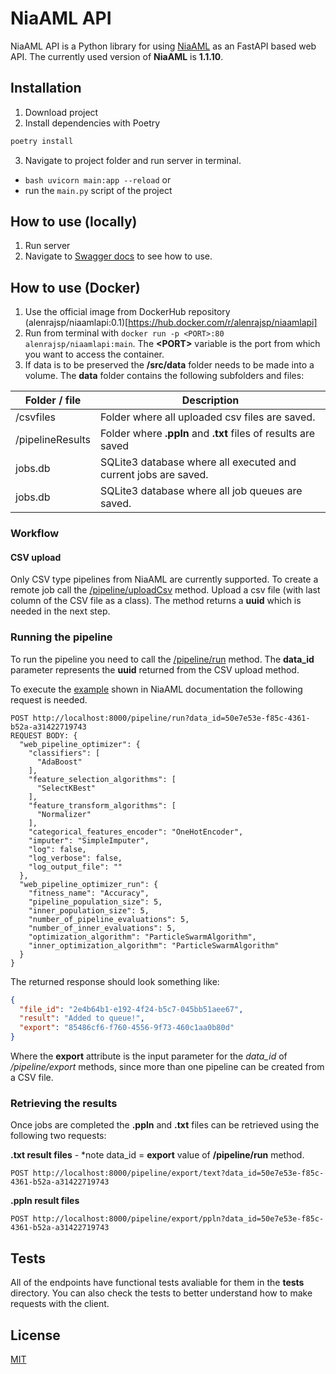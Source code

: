 # NiaAML API

NiaAML API is a Python library for using [NiaAML](https://github.com/lukapecnik/NiaAML) as an FastAPI based web API.
The currently used version of **NiaAML** is **1.1.10**.

## Installation

1. Download project
2. Install dependencies with Poetry
```bash
poetry install
```
3. Navigate to project folder and run server in terminal.
* ```bash uvicorn main:app --reload```
or
* run the ```main.py``` script of the project

## How to use (locally)
1. Run server
2. Navigate to [Swagger docs](localhost:8000/docs) to see how to use.


## How to use (Docker)
1. Use the official image from DockerHub repository 
   (alenrajsp/niaamlapi:0.1)[https://hub.docker.com/r/alenrajsp/niaamlapi]
2. Run from terminal with 
   `docker run -p <PORT>:80 alenrajsp/niaamlapi:main`. 
   The **\<PORT>** variable is the port from which you want to access the container.
3. If data is to be preserved the **/src/data** folder needs to be made into a volume. 
   The **data** folder contains the following subfolders and files:

| Folder / file      | Description |
| ----------- | ----------- |
| /csvfiles      | Folder where all uploaded csv files are saved.       |
| /pipelineResults   | Folder where **.ppln** and **.txt** files of results are saved        |
| jobs.db   | SQLite3 database where all executed and current jobs are saved.        |
| jobs.db   | SQLite3 database where all job queues are saved.        |


### Workflow
#### CSV upload
Only CSV type pipelines from NiaAML are currently supported. To create a remote job call the [/pipeline/uploadCsv](http://localhost:8000/docs) method.
Upload a csv file (with last column of the CSV file as a class). The method returns a **uuid** which is needed in the next step.
### Running the pipeline
To run the pipeline you need to call the [/pipeline/run](http://localhost:8000/docs) method. 
The **data_id** parameter represents the **uuid** returned from the CSV upload method. 

To execute the [example](https://github.com/lukapecnik/NiaAML#example-of-usage) shown in NiaAML documentation the following request is needed.

```
POST http://localhost:8000/pipeline/run?data_id=50e7e53e-f85c-4361-b52a-a31422719743
REQUEST BODY: {
  "web_pipeline_optimizer": {
    "classifiers": [
      "AdaBoost"
    ],
    "feature_selection_algorithms": [
      "SelectKBest"
    ],
    "feature_transform_algorithms": [
      "Normalizer"
    ],
    "categorical_features_encoder": "OneHotEncoder",
    "imputer": "SimpleImputer",
    "log": false,
    "log_verbose": false,
    "log_output_file": ""
  },
  "web_pipeline_optimizer_run": {
    "fitness_name": "Accuracy",
    "pipeline_population_size": 5,
    "inner_population_size": 5,
    "number_of_pipeline_evaluations": 5,
    "number_of_inner_evaluations": 5,
    "optimization_algorithm": "ParticleSwarmAlgorithm",
    "inner_optimization_algorithm": "ParticleSwarmAlgorithm"
  }
}
```

The returned response should look something like:
``` JSON
{
  "file_id": "2e4b64b1-e192-4f24-b5c7-045bb51aee67",
  "result": "Added to queue!",
  "export": "85486cf6-f760-4556-9f73-460c1aa0b80d"
}
```
Where the **export** attribute is the input parameter for the *data_id* of */pipeline/export* methods, since more than one pipeline can be created from a CSV file.

### Retrieving the results

Once jobs are completed the **.ppln** and **.txt** files can be retrieved using the following two requests:


**.txt result files** - *note data_id = **export** value of **/pipeline/run** method.
```
POST http://localhost:8000/pipeline/export/text?data_id=50e7e53e-f85c-4361-b52a-a31422719743
```

**.ppln result files**
```
POST http://localhost:8000/pipeline/export/ppln?data_id=50e7e53e-f85c-4361-b52a-a31422719743
```

## Tests
All of the endpoints have functional tests avaliable for them in the **tests** directory. You can also check the tests to better understand how to make requests with the client.

## License
[MIT](https://choosealicense.com/licenses/mit/)

